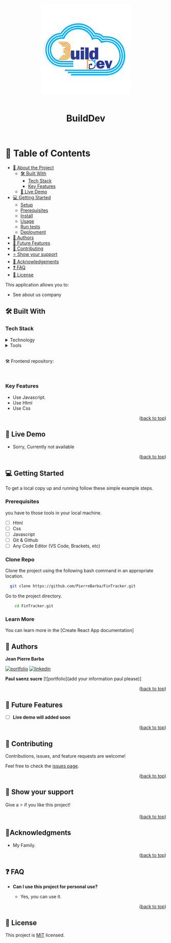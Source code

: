 <a name="readme-top"></a>

<div align="center">
  <img src="src/uild.png" alt="logo" width="280"  height="auto" />
  <br/><br/>

  <h1><b> BuildDev </b></h1>

  <br/>

</div>

# 📗 Table of Contents

- [📖 About the Project](#about-project)
  - [🛠 Built With](#built-with)
    - [Tech Stack](#tech-stack)
    - [Key Features](#key-features)
  - [🚀 Live Demo](#live-demo)
- [💻 Getting Started](#getting-started)
  - [Setup](#setup)
  - [Prerequisites](#prerequisites)
  - [Install](#install)
  - [Usage](#usage)
  - [Run tests](#run-tests)
  - [Deployment](#triangular_flag_on_post-deployment)
- [👥 Authors](#authors)
- [🔭 Future Features](#future-features)
- [🤝 Contributing](#contributing)
- [⭐️ Show your support](#support)
- [🔭 Acknowledgements](#acknowledgements)
- [❓ FAQ](#faq)
- [📝 License](#license)



This application allows you to:

- See about us company

## 🛠 Built With <a name="built-with"></a>

### Tech Stack <a name="tech-stack"></a>

<details>
  <summary>Technology</summary>
  <ul>
    <li>Javascript</li>
    <li>Html</li>
    <li>Css</li>
  </ul>
</details>

<details>
  <summary>Tools</summary>
  <ul>
    <li>VS Code</li>
    <li>GIT</li>
    <li>GITHUB</li>
  </ul>
</details>

<br>

🛠 Frontend repository:

<br>

<!-- Features -->

### Key Features <a name="key-features"></a>

- Use Javascript.
- Use Html
- Use Css

<p align="right">(<a href="#readme-top">back to top</a>)</p>

<!-- LIVE DEMO -->

## 🚀 Live Demo <a name="live-demo"></a>

- Sorry, Currently not available

<p align="right">(<a href="#readme-top">back to top</a>)</p>

<!-- GETTING STARTED -->

## 💻 Getting Started <a name="getting-started"></a>

To get a local copy up and running follow these simple example steps.

### Prerequisites

you have to those tools in your local machine.

- [ ] Html
- [ ] Css
- [ ] Javascript
- [ ] Git & Github
- [ ] Any Code Editor (VS Code, Brackets, etc)

### Clone Repo

Clone the project using the following bash command in an appropriate location.

```bash
  git clone https://github.com/PierreBarba/FinTracker.git
```

Go to the project directory.

```bash
    cd FinTracker.git
```

### Learn More
You can learn more in the [Create React App documentation]

<!-- AUTHORS -->

## 👥 Authors <a name="authors"></a>


**Jean Pierre Barba**

[![portfolio](https://img.shields.io/badge/my_portfolio-000?style=for-the-badge&logo=ko-fi&logoColor=white)](https://github.com/PierreBarba) [![linkedin](https://img.shields.io/badge/PierreBarba-0A66C2?style=for-the-badge&logo=linkedin&logoColor=white)](https://www.linkedin.com/in/jean-pierre-barba/)

**Paul saenz sucre**
[![portfolio](add your information paul please)]


<p align="right">(<a href="#readme-top">back to top</a>)</p>

## 🔭 Future Features <a name="future-features"></a>

- [ ] **Live demo will added soon**

<p align="right">(<a href="#readme-top">back to top</a>)</p>

<!-- CONTRIBUTING -->

## 🤝 Contributing <a name="contributing"></a>

Contributions, issues, and feature requests are welcome!

Feel free to check the [issues page](https://github.com/PierreBarba/FinTracker/issues).

<p align="right">(<a href="#readme-top">back to top</a>)</p>

<!-- SUPPORT -->

## 👋 Show your support <a name="support"></a>

Give a ⭐️ if you like this project!

<p align="right">(<a href="#readme-top">back to top</a>)</p>

<!-- ACKNOWLEDGEMENTS -->

## 🔭Acknowledgments <a name="acknowledgements"></a>

- My Family.

<p align="right">(<a href="#readme-top">back to top</a>)</p>

<!-- FAQ (optional) -->

## ❓ FAQ <a name="faq"></a>

- **Can I use this project for personal use?**

  - Yes, you can use it.

<p align="right">(<a href="#readme-top">back to top</a>)</p>

## 📝 License <a name="license"></a>

This project is [MIT](./LICENSE) licensed.